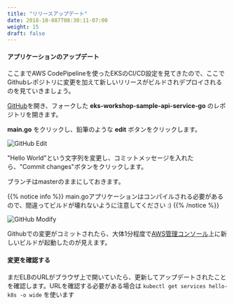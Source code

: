```yaml
---
title: "リリースアップデート"
date: 2018-10-087T08:30:11-07:00
weight: 15
draft: false
---
```

<!--
#### Update Our Application
-->
#### アプリケーションのアップデート

<!--
So far we have walked through setting up CI/CD for EKS using AWS CodePipeline and now we are going to
make a change to the GitHub repository so that we can see a new release built and delivered.
-->
ここまでAWS CodePipelineを使ったEKSのCI/CD設定を見てきたので、ここでGithubレポジトリに変更を加えて新しいリリースがビルドされデプロイされるのを見ていきましょう。

<!--
Open [GitHub](https://github.com/) and select the forked repository with the name **eks-workshop-sample-api-service-go**.
-->
[GitHub](https://github.com/)を開き、フォークした **eks-workshop-sample-api-service-go** のレポジトリを開きます。

<!--
Click on **main.go** file and then click on the **edit** button, which looks like a pencil.
-->
 **main.go** をクリックし、鉛筆のような **edit** ボタンをクリックします。

![GitHub Edit](/images/codepipeline/github_edit.png)

<!--
Change the text where it says "Hello World", add a commit message and then click the "Commit changes" button.
-->
"Hello World"という文字列を変更し、コミットメッセージを入れたら、"Commit changes"ボタンをクリックします。

<!--
You should leave the master branch selected.
-->
ブランチはmasterのままにしておきます。

<!--
{{% notice info %}}
The main.go application needs to be compiled, so please ensure that you don't accidentally break the build :)
{{% /notice %}}
-->
{{% notice info %}}
main.goアプリケーションはコンパイルされる必要があるので、間違ってビルドが壊れないように注意してください :)
{{% /notice %}}

![GitHub Modify](/images/codepipeline/github_modify.png)

<!--
After you modify and commit your change in GitHub, in approximately one minute you will see a new build triggered in the [AWS Management Console](https://console.aws.amazon.com/codesuite/codepipeline/pipelines)
![CodePipeline Running](/images/codepipeline/codepipeline_building.png)
-->
Githubでの変更がコミットされたら、大体1分程度で[AWS管理コンソール](https://console.aws.amazon.com/codesuite/codepipeline/pipelines)上に新しいビルドが起動したのが見えます。

<!--
#### Confirm the Change
-->
#### 変更を確認する

<!--
If you still have the ELB URL open in your browser, refresh to confirm the update. If you need to retrieve the URL again, use `kubectl get services hello-k8s -o wide`
-->
まだELBのURLがブラウザ上で開いていたら、更新してアップデートされたことを確認します。URLを確認する必要がある場合は `kubectl get services hello-k8s -o wide` を使います